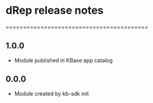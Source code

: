 # dRep release notes
=========================================

1.0.0
-----
* Module published in KBase app catalog

0.0.0
-----
* Module created by kb-sdk init
